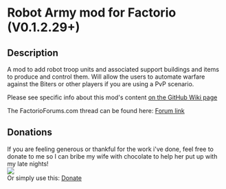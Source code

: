 # Robot Army mod for Factorio (V0.1.2.29+)
## Description  
A mod to add robot troop units and associated support buildings and items to produce and control them. Will allow the users to automate warfare against the Biters or other players if you are using a PvP scenario.  

Please see specific info about this mod's content [on the GitHub Wiki page](https://github.com/kyranf/robotarmyfactorio/wiki)

The FactorioForums.com thread can be found here: [Forum link](https://forums.factorio.com/viewtopic.php?f=97&t=23543)  


## Donations
If you are feeling generous or thankful for the work i've done, feel free to donate to me so I can bribe my wife with chocolate to help her put up with my late nights!  
[![](https://www.paypalobjects.com/en_US/i/btn/btn_donateCC_LG.gif)](paypal.me/KyranF)  
Or simply use this: [Donate](paypal.me/KyranF)
